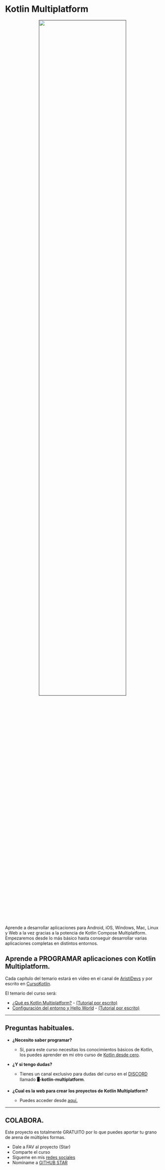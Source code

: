 # Kotlin Multiplatform

<p align="center">
<a href=""><img src="https://i.imgur.com/nDDp1Ra.jpg" style="height: 75%; width:75%;"/></center></a></p>

Aprende a desarrollar aplicaciones para Android, iOS, Windows, Mac, Linux y Web a la vez gracias a la potencia de Kotlin Compose Multiplatform. Empezaremos desde lo más básico hasta conseguir desarrollar varias aplicaciones completas en distintos entornos.

## Aprende a PROGRAMAR aplicaciones con Kotlin Multiplatform.

Cada capítulo del temario estará en vídeo en el canal de [AristiDevs](https://www.youtube.com/@aristidevs) y por escrito en [CursoKotlin](https://cursokotlin.com).

El temario del curso será: 
<br />
- [¿Qué es Kotlin Multiplatform?](https://youtu.be/xjIl-K616cc)  -  [(Tutorial por escrito)](https://cursokotlin.com/configurando-y-ejecutando-nuestra-primera-app-en-kotlin-multiplatform/)
- [Configuración del entorno y Hello World](https://youtu.be/xjIl-K616cc?si=5vMC1FMs0IVCRvHa&t=296)  -  [(Tutorial por escrito)](https://cursokotlin.com/configurando-y-ejecutando-nuestra-primera-app-en-kotlin-multiplatform/)
---

## Preguntas habituales.

* **¿Necesito saber programar?**
	* Sí, para este curso necesitas los conocimientos básicos de Kotlin, los puedes aprender en mi otro curso de [Kotlin desde cero](https://github.com/ArisGuimera/Android-Expert/tree/main).

* **¿Y si tengo dudas?**
    * Tienes un canal exclusivo para dudas del curso en el [DISCORD](https://discord.com/invite/SVBExkcGyV?fbclid=IwAR02ojS9ErZfGhl3DQjEZHoX92LX8WWj98JYLVAn7OgMXVrrtf86kfYtvhE) llamado **🖥-kotlin-multiplatform**.
 
* **¿Cual es la web para crear los proyectos de Kotlin Multiplatform?**
	* Puedes acceder desde [aquí.](https://kmp.jetbrains.com/) 

---

## COLABORA.

Este proyecto es totalmente GRATUITO por lo que puedes aportar tu grano de arena de múltiples formas.

- Dale a FAV al proyecto (Star)
- Comparte el curso
- Sígueme en mis [redes sociales](https://aristi.dev)
- Nomíname a [GITHUB STAR](https://stars.github.com/nominate/)
